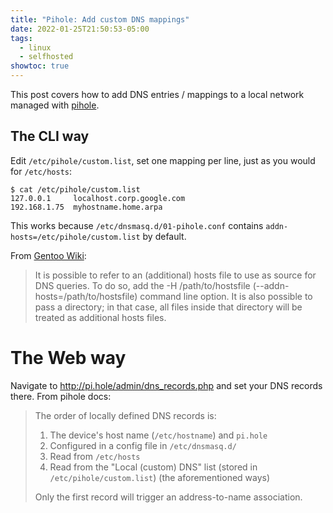 ```yaml
---
title: "Pihole: Add custom DNS mappings"
date: 2022-01-25T21:50:53-05:00
tags:
  - linux
  - selfhosted
showtoc: true
---
```


This post covers how to add DNS entries / mappings to a local network managed
with [pihole][pihole].

<!--more-->

## The CLI way

Edit `/etc/pihole/custom.list`, set one mapping per line, just as you would for
`/etc/hosts`:

```shell
$ cat /etc/pihole/custom.list
127.0.0.1     localhost.corp.google.com
192.168.1.75  myhostname.home.arpa
```

This works because `/etc/dnsmasq.d/01-pihole.conf` contains
`addn-hosts=/etc/pihole/custom.list` by default.

From [Gentoo Wiki][gentoo-wiki]:

> It is possible to refer to an (additional) hosts file to use as source for
> DNS queries. To do so, add the -H /path/to/hostsfile
> (--addn-hosts=/path/to/hostsfile) command line option. It is also possible to
> pass a directory; in that case, all files inside that directory will be
> treated as additional hosts files.

# The Web way

Navigate to http://pi.hole/admin/dns_records.php and set your DNS records
there. From pihole docs:

> The order of locally defined DNS records is:
>
> 1. The device's host name (`/etc/hostname`) and `pi.hole`
> 1. Configured in a config file in `/etc/dnsmasq.d/`
> 1. Read from `/etc/hosts`
> 1. Read from the "Local (custom) DNS" list (stored in `/etc/pihole/custom.list`) (the aforementioned ways)
>
> Only the first record will trigger an address-to-name association.

[gentoo-wiki]: https://wiki.gentoo.org/wiki/Dnsmasq#Additional_hosts_file
[pihole]: https://pi-hole.net/
